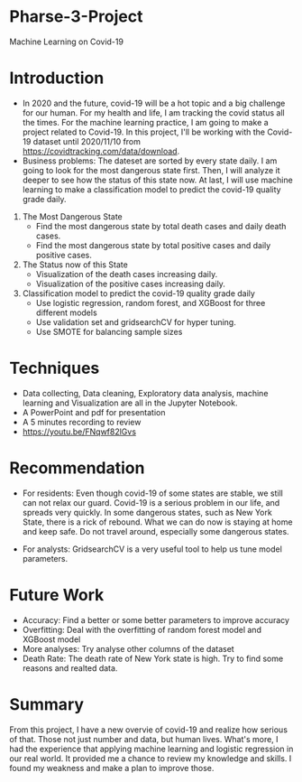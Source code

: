 # Pharse-3-Project
Machine Learning on Covid-19
# Introduction
* In 2020 and the future, covid-19 will be a hot topic and a big challenge for our human. For my health and life, I am tracking the covid status all the times. For the machine learning practice, I am going to make a project related to Covid-19. In this project, I'll be working with the Covid-19 dataset until 2020/11/10 from https://covidtracking.com/data/download. 
* Business problems: The dateset are sorted by every state daily. I am going to look for the most dangerous state first. Then, I will analyze it deeper to see how the status of this state now. At last, I will use machine learning to make a classification model to predict the covid-19 quality grade daily. 
1. The Most Dangerous State
    * Find the most dangerous state by total death cases and daily death cases. 
    * Find the most dangerous state by total positive cases and daily positive cases.
2. The Status now of this State
    * Visualization of the death cases increasing daily.
    * Visualization of the positive cases increasing daily.
3. Classification model to predict the covid-19 quality grade daily
    * Use logistic regression, random forest, and XGBoost for three different models
    * Use validation set and gridsearchCV for hyper tuning.
    * Use SMOTE for balancing sample sizes

# Techniques
* Data collecting, Data cleaning, Exploratory data analysis, machine learning and Visualization are all in the Jupyter Notebook.
* A PowerPoint and pdf for presentation
* A 5 minutes recording to review
* https://youtu.be/FNqwf82lGvs

# Recommendation
* For residents: Even though covid-19 of some states are stable, we still can not relax our guard. Covid-19 is a serious problem in our life, and spreads very quickly. In some dangerous states, such as New York State, there is a rick of rebound. What we can do now is staying at home and keep safe. Do not travel around, especially some dangerous states.

* For analysts: GridsearchCV is a very useful tool to help us tune model parameters.

# Future Work
* Accuracy: Find a better or some better parameters to improve accuracy
* Overfitting: Deal with the overfitting of random forest model and XGBoost model
* More analyses: Try analyse other columns of the dataset
* Death Rate: The death rate of New York state is high. Try to find some reasons and realted data.
 
# Summary
From this project, I have a new overvie of covid-19 and realize how serious of that. Those not just number and data, but human lives. What's more, I had the experience that applying machine learning and logistic regression in our real world. It provided me a chance to review my knowledge and skills. I found my weakness and make a plan to improve those.
